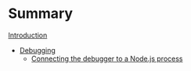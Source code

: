 # Summary

[Introduction](./introduction.md)

- [Debugging](./chapter_1-debugging/intro.md)
  - [Connecting the debugger to a Node.js process](./chapter_1-debugging/connecting-debugger.md)
